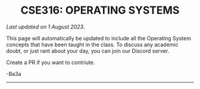 # <center>CSE316: OPERATING SYSTEMS</center>

_Last updated on <span id="lastUpdated">1 August 2023</span>_.

This page will automatically be updated to include all the Operating System concepts that have been taught in the class. To discuss any academic doubt, or just rant about your day, you can join our Discord server.

Create a PR if you want to contriute.

-Ba3a

***

